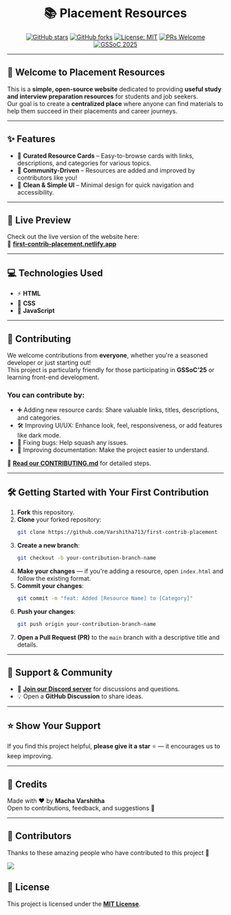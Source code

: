 <div align="center">

# 📚 Placement Resources

[![GitHub stars](https://img.shields.io/github/stars/Varshitha713/first-contrib-placement.svg?style=for-the-badge)](https://github.com/Varshitha713/first-contrib-placement/stargazers)
[![GitHub forks](https://img.shields.io/github/forks/Varshitha713/first-contrib-placement.svg?style=for-the-badge)](https://github.com/Varshitha713/first-contrib-placement/network/members)
[![License: MIT](https://img.shields.io/badge/License-MIT-yellow.svg?style=for-the-badge)](./LICENSE)
[![PRs Welcome](https://img.shields.io/badge/PRs-welcome-brightgreen.svg?style=for-the-badge)](http://makeapullrequest.com)
[![GSSoC 2025](https://img.shields.io/badge/GSSoC-2025-orange?style=for-the-badge)](#)

</div>

---

## 👋 Welcome to Placement Resources

This is a **simple, open-source website** dedicated to providing **useful study and interview preparation resources** for students and job seekers.  
Our goal is to create a **centralized place** where anyone can find materials to help them succeed in their placements and career journeys.

---

## ✨ Features

- 📑 **Curated Resource Cards** – Easy-to-browse cards with links, descriptions, and categories for various topics.  
- 🤝 **Community-Driven** – Resources are added and improved by contributors like you!  
- 🎨 **Clean & Simple UI** – Minimal design for quick navigation and accessibility.  

---

## 🚀 Live Preview

Check out the live version of the website here:  
🔗 **[first-contrib-placement.netlify.app](https://first-contrib-placement.netlify.app/)**

---

## 💻 Technologies Used

- ⚡ **HTML**  
- 🎨 **CSS**  
- 🧠 **JavaScript**

---

## 🤝 Contributing

We welcome contributions from **everyone**, whether you're a seasoned developer or just starting out!  
This project is particularly friendly for those participating in **GSSoC’25** or learning front-end development.

### You can contribute by:

- ➕ Adding new resource cards: Share valuable links, titles, descriptions, and categories.  
- 🛠 Improving UI/UX: Enhance look, feel, responsiveness, or add features like dark mode.  
- 🐛 Fixing bugs: Help squash any issues.  
- 📄 Improving documentation: Make the project easier to understand.

📜 **[Read our CONTRIBUTING.md](https://github.com/Varshitha713/first-contrib-placement/blob/master/contributing.md)** for detailed steps.

---

## 🛠 Getting Started with Your First Contribution

1. **Fork** this repository.  
2. **Clone** your forked repository:
    ```bash
    git clone https://github.com/Varshitha713/first-contrib-placement
    ```
3. **Create a new branch**:
    ```bash
    git checkout -b your-contribution-branch-name
    ```
4. **Make your changes** — if you're adding a resource, open `index.html` and follow the existing format.  
5. **Commit your changes**:
    ```bash
    git commit -m "feat: Added [Resource Name] to [Category]"
    ```
6. **Push your changes**:
    ```bash
    git push origin your-contribution-branch-name
    ```
7. **Open a Pull Request (PR)** to the `main` branch with a descriptive title and details.

---

## 💬 Support & Community

- 📢 **[Join our Discord server](https://discord.gg/eZUc6NA4Np)** for discussions and questions.  
- 💡 Open a **GitHub Discussion** to share ideas.

---

## ⭐ Show Your Support

If you find this project helpful, **please give it a star** ⭐ — it encourages us to keep improving.

---

## 🙌 Credits

Made with ❤️ by **Macha Varshitha**  
Open to contributions, feedback, and suggestions 🚀

---

## 👥 Contributors

Thanks to these amazing people who have contributed to this project 💖

<a href="https://github.com/Varshitha713/first-contrib-placement/graphs/contributors">
  <img src="https://contrib.rocks/image?repo=Varshitha713/first-contrib-placement" />
</a>

## 📝 License

This project is licensed under the **[MIT License](./LICENSE)**.

